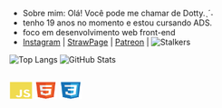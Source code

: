 - Sobre mim: Olá! Você pode me chamar de Dotty.ˎˊ˗
- tenho 19 anos no momento e estou cursando ADS.
- foco em desenvolvimento web front-end
- [Instagram](https://www.instagram.com/cwhaaw_) | [StrawPage](https://fukuroudotty.straw.page) | [Patreon](https://patreon.com/Fukuroudotty) | ![Stalkers](https://shields.io/badge/Stalkers-26,253-black)


![Top Langs](https://github-readme-stats.vercel.app/api/top-langs/?username=Fukuroudotty&layout=compact&theme=dark&langs_count=10)
![GitHub Stats](https://github-readme-stats.vercel.app/api?username=Fukuroudotty&show_icons=true&theme=dark&count_show_icons=true&scale=0.8_private=true&hide=contribs,prs)
<div> <style="display: inline_block"><br>
  <img align="center" alt="Js" height="30" width="40" src="https://raw.githubusercontent.com/devicons/devicon/master/icons/javascript/javascript-plain.svg">
  <img align="center" alt="HTML" height="30" width="40" src="https://raw.githubusercontent.com/devicons/devicon/master/icons/html5/html5-original.svg">
  <img align="center" alt="CSS" height="30" width="40" src="https://raw.githubusercontent.com/devicons/devicon/master/icons/css3/css3-original.svg">
</div>
<br>





